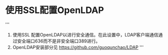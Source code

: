 # 使用SSL配置OpenLDAP
'''
1) 使用SSL 配置OpenLDAP以进行安全通信。在此设置中，LDAP客户端通信通过安全端口636而不是非安全端口389进行。
2) OpenLDAP安装部分见 https://github.com/guoqunchao/LDAP
'''
